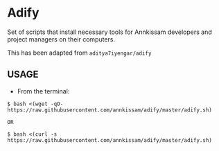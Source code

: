 # Adify

Set of scripts that install necessary tools for Annkissam developers and
project managers on their computers.

This has been adapted from `aditya7iyengar/adify`

## USAGE

* From the terminal:

```
$ bash <(wget -qO- https://raw.githubusercontent.com/annkissam/adify/master/adify.sh)

OR

$ bash <(curl -s https://raw.githubusercontent.com/annkissam/adify/master/adify.sh)
```
